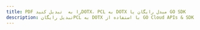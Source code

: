 ---title: PDF را به  تبدیل کنیدDOTX، PCL به DOTX مبدل رایگان یا GO SDKdescription: تبدیل رایگانPCL به DOTX با استفاده از GO Cloud APIs & SDK همچنین اسناد PDF را در Cloud ایجاد، ویرایش و رندر کنید.---